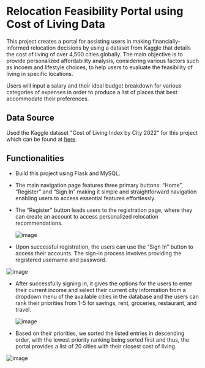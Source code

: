 # Relocation Feasibility Portal using Cost of Living Data

This project creates a portal for assisting users in making financially-informed relocation decisions by using a dataset from Kaggle that details the cost of living of over 4,500 cities globally. The main objective is to provide personalized affordability analysis, considering various factors such as incoem and lifestyle choices, to help users to evaluate the feasibility of living in specific locations.

Users will input a salary and their ideal budget breakdown for various categories of expenses in order to produce a list of places that best accommodate their preferences.

## Data Source

Used the Kaggle dataset "Cost of Living Index by City 2022" for this project which can be found at [here](https://www.kaggle.com/datasets/kkhandekar/cost-of-living-index-by-city-2022).

## Functionalities

- Build this project using Flask and MySQL.
- The main navigation page features three primary buttons: “Home”, “Register” and “Sign In” making it simple and straightforward navigation enabling users to access essential features effortlessly.
- The “Register” button leads users to the registration page, where they can create an account to access personalized relocation recommendations.

  ![image](https://github.com/SravyaVujjini/Relocation-Feasibility-Portal/assets/121740546/72b5d3f5-ce52-4844-912b-78eea86d730e)

- Upon successful registration, the users can use the “Sign In” button to access their
accounts. The sign-in process involves providing the registered username and password.

![image](https://github.com/SravyaVujjini/Relocation-Feasibility-Portal/assets/121740546/3a8bd13c-0a08-4078-9644-bf74671ab76d)


- After successfully signing in, it gives the options for the users to enter their current income and select their current city information from a dropdown menu of the available cities in the database and the users can rank their priorities from 1-5 for savings, rent, groceries, restaurant, and travel.

  ![image](https://github.com/SravyaVujjini/Relocation-Feasibility-Portal/assets/121740546/2d628e3e-1544-4b03-9522-9d7c42ca0518)


- Based on their priorities, we sorted the listed entries in descending order, with the lowest
priority ranking being sorted first and thus, the portal provides a list of 20 cities with their closest cost of living.

![image](https://github.com/SravyaVujjini/Relocation-Feasibility-Portal/assets/121740546/5e5acc05-35e9-4f2e-b404-dca9cb89dc9d)



